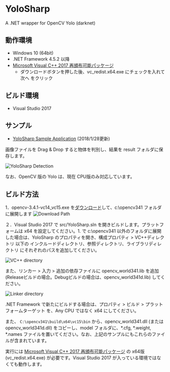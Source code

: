 ﻿# YoloSharp
A .NET wrapper for OpenCV Yolo (darknet)

## 動作環境
- Windows 10 (64bit)
- .NET Framework 4.5.2 以降
- [Microsoft Visual C++ 2017 再頒布可能パッケージ](https://visualstudio.microsoft.com/ja/downloads/?q=#other-ja)
  - ダウンロードボタンを押した後、vc_redist.x64.exe にチェックを入れて 次へ をクリック

## ビルド環境
- Visual Studio 2017

## サンプル
- [YoloSharp Sample Application](https://1drv.ms/f/s!AtVeMj_gKPtbpoUW41zX4dyXA32q2g) (2018/1/28更新)

画像ファイルを Drag & Drop すると物体を判別し、結果を result フォルダに保存します。

![YoloSharp Detection](https://user-images.githubusercontent.com/179872/34451961-7eae720c-ed78-11e7-96bf-baa5d0a3f835.png)

なお、OpenCV 版の Yolo は、現在 CPU版のみ対応しています。

## ビルド方法
1．opencv-3.4.1-vc14_vc15.exe を[ダウンロード](https://opencv.org/opencv-3-4-1.html)して、c:\opencv341 フォルダに展開します
![Download Path](https://user-images.githubusercontent.com/179872/47597072-640b1500-d9c6-11e8-96b5-003fe12cdb24.png)

２．Visual Studio 2017 で src/YoloSharp.sln を開きビルドします。プラットフォームは x64 を設定してください。1. で c:\opencv341 以外のフォルダに展開した場合は、YoloSharp のプロパティを開き、構成プロパティ > VC++ディレクトリ 以下の インクルードディレクトリ、参照ディレクトリ、ライブラリディレクトリ にそれぞれのパスを追加してください。

![VC++ directory](https://user-images.githubusercontent.com/179872/47597201-80f41800-d9c7-11e8-91ea-a4bf869496b4.png)

また、リンカー > 入力 > 追加の依存ファイルに opencv_world341.lib を追加 (Releaseビルドの場合。Debugビルドの場合は、opencv_world341d.lib) してください。

![Linker directory](https://user-images.githubusercontent.com/179872/34452204-9ba7ab44-ed7d-11e7-9c7b-60ff8c5c889c.png)

.NET Framework で新たにビルドする場合は、プロパティ > ビルド > プラットフォームターゲット を、Any CPU ではなく x64 にしてください。

また、
```C:\opencv341\build\x64\vc15\bin``` から、opencv_world341.dll (または opencv_world341d.dll) をコピーし、model フォルダに、*.cfg, *.weight, *.names ファイルを置いてください。なお、上記のサンプルにもこれらのファイルが含まれています。

実行には [Microsoft Visual C++ 2017 再頒布可能パッケージ](https://visualstudio.microsoft.com/ja/downloads/?q=#other-ja) の x64版 (vc_redist.x64.exe) が必要です。Visual Studio 2017 が入っている環境ではなくても動作します。

